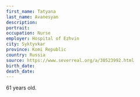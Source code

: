 ```yaml
---
first_name: Tatyana
last_name: Avanesyan
description: 
portrait: 
occupation: Nurse
employer: Hospital of Ezhvin
city: Syktyvkar
province: Komi Republic
country: Russia
source: https://www.severreal.org/a/30523992.html
birth_date: 
death_date: 
---
```


61 years old.